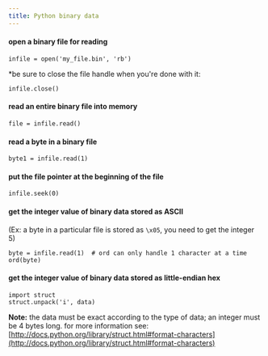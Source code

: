 ```yaml
---
title: Python binary data
---
```


#### open a binary file for reading

```
infile = open('my_file.bin', 'rb')
```

\*be sure to close the file handle when you're done with it:

```
infile.close()
```

#### read an entire binary file into memory

```
file = infile.read()
```

#### read a byte in a binary file

```
byte1 = infile.read(1)
```

#### put the file pointer at the beginning of the file

```
infile.seek(0)
```

#### get the integer value of binary data stored as ASCII

(Ex: a byte in a particular file is stored as `\x05`, you need to get the integer 5)

```
byte = infile.read(1)  # ord can only handle 1 character at a time
ord(byte)
```

#### get the integer value of binary data stored as little-endian hex

```
import struct
struct.unpack('i', data)
```

**Note:** the data must be exact according to the type of data; an integer must be 4 bytes long. for more information see: [http://docs.python.org/library/struct.html#format-characters](http://docs.python.org/library/struct.html#format-characters)
